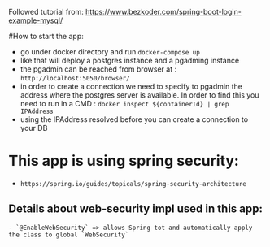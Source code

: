 Followed tutorial from:
https://www.bezkoder.com/spring-boot-login-example-mysql/

#How to start the app:
- go under docker directory and run
`docker-compose up`
- like that will deploy a postgres instance and a pgadming instance
- the pgadmin can be reached from browser at : `http://localhost:5050/browser/`
- in order to create a connection we need to specify to pgadmin the address where the 
postgres server is available. In order to find this you need to run in a CMD : `docker inspect ${containerId} | grep IPAddress`
- using the IPAddress resolved before you can create a connection to your DB

# This app is using spring security:
- `https://spring.io/guides/topicals/spring-security-architecture`

## Details about web-security impl used in this app:
    - `@EnableWebSecurity` => allows Spring tot and automatically apply the class to global `WebSecurity`